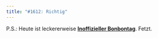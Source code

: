 ```yaml
---
title: "#1612: Richtig"
---
```


P.S.:
Heute ist leckererweise <a href="http://www.fonflatter.de/kalender"><strong>Inoffizieller Bonbontag</strong></a>. Fetzt.

